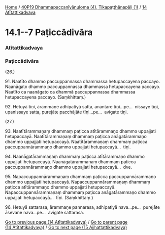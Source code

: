 
[Home](/) / [40P19 Dhammapaccanīyānuloma (4), Tikapaṭṭhānapāḷi (1)](/tipitaka/40P19.md) / [14 Atītattikadvaya](/tipitaka/40P19/14.md)

# 14.1--7 Paṭiccādivāra

### Atītattikadvaya

### Paṭiccādivāra

(26.)

91\. Naatīto dhammo paccuppannassa dhammassa hetupaccayena paccayo. Naanāgato dhammo paccuppannassa dhammassa hetupaccayena paccayo. Naatīto ca naanāgato ca dhammā paccuppannassa dhammassa hetupaccayena paccayo. (Saṃkhittaṃ.)

92\. Hetuyā tīṇi, ārammaṇe adhipatiyā satta, anantare tīṇi…pe…  nissaye tīṇi, upanissaye satta, purejāte pacchājāte tīṇi…pe…  avigate tīṇi.

(27.)

93\. Naatītārammaṇaṃ dhammaṃ paṭicca atītārammaṇo dhammo uppajjati hetupaccayā. Naatītārammaṇaṃ dhammaṃ paṭicca anāgatārammaṇo dhammo uppajjati hetupaccayā. Naatītārammaṇaṃ dhammaṃ paṭicca paccuppannārammaṇo dhammo uppajjati hetupaccayā…  tīṇi.

94\. Naanāgatārammaṇaṃ dhammaṃ paṭicca atītārammaṇo dhammo uppajjati hetupaccayā. Naanāgatārammaṇaṃ dhammaṃ paṭicca paccuppannārammaṇo dhammo uppajjati hetupaccayā…  dve.

95\. Napaccuppannārammaṇaṃ dhammaṃ paṭicca paccuppannārammaṇo dhammo uppajjati hetupaccayā. Napaccuppannārammaṇaṃ dhammaṃ paṭicca atītārammaṇo dhammo uppajjati hetupaccayā. Napaccuppannārammaṇaṃ dhammaṃ paṭicca anāgatārammaṇo dhammo uppajjati hetupaccayā…  tīṇi. (Saṃkhittaṃ.)

96\. Hetuyā sattarasa, ārammaṇe pannarasa, adhipatiyā nava…pe…  purejāte āsevane nava…pe…  avigate sattarasa.

[Go to previous page (14 Atītattikadvaya)](/tipitaka/40P19/14.md) / [Go to parent page (14 Atītattikadvaya)](/tipitaka/40P19/14.md) / [Go to next page (15 Ajjhattattikadvaya)](/tipitaka/40P19/15.md)


